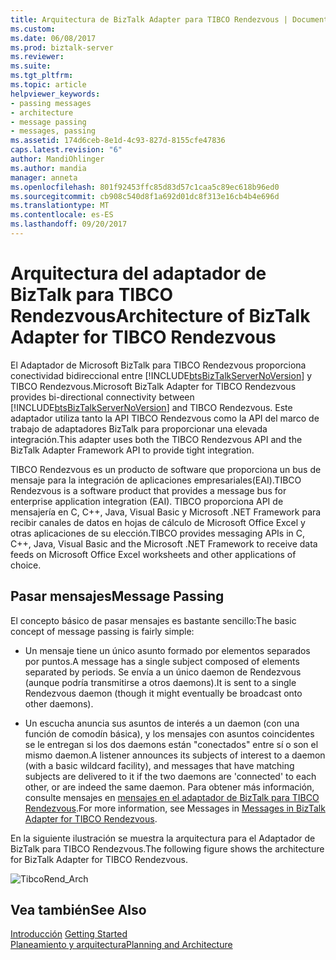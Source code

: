 ```yaml
---
title: Arquitectura de BizTalk Adapter para TIBCO Rendezvous | Documentos de Microsoft
ms.custom: 
ms.date: 06/08/2017
ms.prod: biztalk-server
ms.reviewer: 
ms.suite: 
ms.tgt_pltfrm: 
ms.topic: article
helpviewer_keywords:
- passing messages
- architecture
- message passing
- messages, passing
ms.assetid: 174d6ceb-8e1d-4c93-827d-8155cfe47836
caps.latest.revision: "6"
author: MandiOhlinger
ms.author: mandia
manager: anneta
ms.openlocfilehash: 801f92453ffc85d83d57c1caa5c89ec618b96ed0
ms.sourcegitcommit: cb908c540d8f1a692d01dc8f313e16cb4b4e696d
ms.translationtype: MT
ms.contentlocale: es-ES
ms.lasthandoff: 09/20/2017
---
```

# <a name="architecture-of-biztalk-adapter-for-tibco-rendezvous"></a><span data-ttu-id="87d71-102">Arquitectura del adaptador de BizTalk para TIBCO Rendezvous</span><span class="sxs-lookup"><span data-stu-id="87d71-102">Architecture of BizTalk Adapter for TIBCO Rendezvous</span></span>
<span data-ttu-id="87d71-103">El Adaptador de Microsoft BizTalk para TIBCO Rendezvous proporciona conectividad bidireccional entre [!INCLUDE[btsBizTalkServerNoVersion](../includes/btsbiztalkservernoversion-md.md)] y TIBCO Rendezvous.</span><span class="sxs-lookup"><span data-stu-id="87d71-103">Microsoft BizTalk Adapter for TIBCO Rendezvous provides bi-directional connectivity between [!INCLUDE[btsBizTalkServerNoVersion](../includes/btsbiztalkservernoversion-md.md)] and TIBCO Rendezvous.</span></span> <span data-ttu-id="87d71-104">Este adaptador utiliza tanto la API TIBCO Rendezvous como la API del marco de trabajo de adaptadores BizTalk para proporcionar una elevada integración.</span><span class="sxs-lookup"><span data-stu-id="87d71-104">This adapter uses both the TIBCO Rendezvous API and the BizTalk Adapter Framework API to provide tight integration.</span></span>  
  
 <span data-ttu-id="87d71-105">TIBCO Rendezvous es un producto de software que proporciona un bus de mensaje para la integración de aplicaciones empresariales(EAI).</span><span class="sxs-lookup"><span data-stu-id="87d71-105">TIBCO Rendezvous is a software product that provides a message bus for enterprise application integration (EAI).</span></span> <span data-ttu-id="87d71-106">TIBCO proporciona API de mensajería en C, C++, Java, Visual Basic y Microsoft .NET Framework para recibir canales de datos en hojas de cálculo de Microsoft Office Excel y otras aplicaciones de su elección.</span><span class="sxs-lookup"><span data-stu-id="87d71-106">TIBCO provides messaging APIs in C, C++, Java, Visual Basic and the Microsoft .NET Framework to receive data feeds on Microsoft Office Excel worksheets and other applications of choice.</span></span>  
  
## <a name="message-passing"></a><span data-ttu-id="87d71-107">Pasar mensajes</span><span class="sxs-lookup"><span data-stu-id="87d71-107">Message Passing</span></span>  
 <span data-ttu-id="87d71-108">El concepto básico de pasar mensajes es bastante sencillo:</span><span class="sxs-lookup"><span data-stu-id="87d71-108">The basic concept of message passing is fairly simple:</span></span>  
  
-   <span data-ttu-id="87d71-109">Un mensaje tiene un único asunto formado por elementos separados por puntos.</span><span class="sxs-lookup"><span data-stu-id="87d71-109">A message has a single subject composed of elements separated by periods.</span></span> <span data-ttu-id="87d71-110">Se envía a un único daemon de Rendezvous (aunque podría transmitirse a otros daemons).</span><span class="sxs-lookup"><span data-stu-id="87d71-110">It is sent to a single Rendezvous daemon (though it might eventually be broadcast onto other daemons).</span></span>  
  
-   <span data-ttu-id="87d71-111">Un escucha anuncia sus asuntos de interés a un daemon (con una función de comodín básica), y los mensajes con asuntos coincidentes se le entregan si los dos daemons están "conectados" entre sí o son el mismo daemon.</span><span class="sxs-lookup"><span data-stu-id="87d71-111">A listener announces its subjects of interest to a daemon (with a basic wildcard facility), and messages that have matching subjects are delivered to it if the two daemons are 'connected' to each other, or are indeed the same daemon.</span></span> <span data-ttu-id="87d71-112">Para obtener más información, consulte mensajes en [mensajes en el adaptador de BizTalk para TIBCO Rendezvous](../core/messages-in-biztalk-adapter-for-tibco-rendezvous.md).</span><span class="sxs-lookup"><span data-stu-id="87d71-112">For more information, see Messages in [Messages in BizTalk Adapter for TIBCO Rendezvous](../core/messages-in-biztalk-adapter-for-tibco-rendezvous.md).</span></span>  
  
 <span data-ttu-id="87d71-113">En la siguiente ilustración se muestra la arquitectura para el Adaptador de BizTalk para TIBCO Rendezvous.</span><span class="sxs-lookup"><span data-stu-id="87d71-113">The following figure shows the architecture for BizTalk Adapter for TIBCO Rendezvous.</span></span>  
  
 ![](../core/media/tibcorend-arch.gif "TibcoRend_Arch")  
  
## <a name="see-also"></a><span data-ttu-id="87d71-114">Vea también</span><span class="sxs-lookup"><span data-stu-id="87d71-114">See Also</span></span>  
 <span data-ttu-id="87d71-115">[Introducción](../core/getting-started-with-biztalk-adapter-for-tibco-rendezvous.md) </span><span class="sxs-lookup"><span data-stu-id="87d71-115">[Getting Started](../core/getting-started-with-biztalk-adapter-for-tibco-rendezvous.md) </span></span>  
 [<span data-ttu-id="87d71-116">Planeamiento y arquitectura</span><span class="sxs-lookup"><span data-stu-id="87d71-116">Planning and Architecture</span></span>](../core/planning-and-architecture15.md)